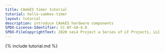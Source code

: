 ```yaml
---
title: CAmkES timer tutorial
tutorial: hello-camkes-timer
layout: tutorial
description: introduce CAmkES hardware components
SPDX-License-Identifier: CC-BY-SA-4.0
SPDX-FileCopyrightText: 2020 seL4 Project a Series of LF Projects, LLC.
---
```

{% include tutorial.md %}
